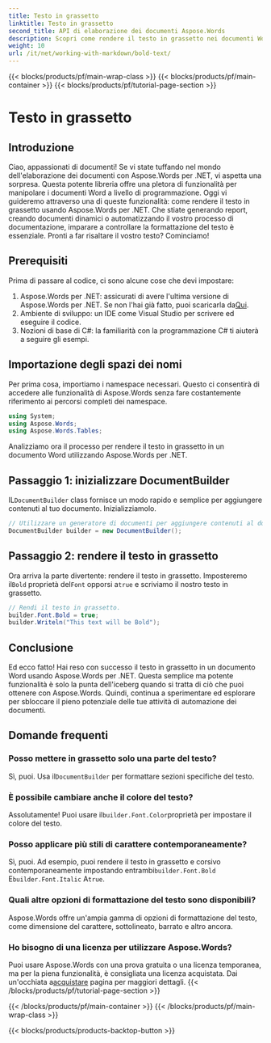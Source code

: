 ```yaml
---
title: Testo in grassetto
linktitle: Testo in grassetto
second_title: API di elaborazione dei documenti Aspose.Words
description: Scopri come rendere il testo in grassetto nei documenti Word usando Aspose.Words per .NET con la nostra guida passo-passo. Perfetto per automatizzare la formattazione dei tuoi documenti.
weight: 10
url: /it/net/working-with-markdown/bold-text/
---
```


{{< blocks/products/pf/main-wrap-class >}}
{{< blocks/products/pf/main-container >}}
{{< blocks/products/pf/tutorial-page-section >}}

# Testo in grassetto

## Introduzione

Ciao, appassionati di documenti! Se vi state tuffando nel mondo dell'elaborazione dei documenti con Aspose.Words per .NET, vi aspetta una sorpresa. Questa potente libreria offre una pletora di funzionalità per manipolare i documenti Word a livello di programmazione. Oggi vi guideremo attraverso una di queste funzionalità: come rendere il testo in grassetto usando Aspose.Words per .NET. Che stiate generando report, creando documenti dinamici o automatizzando il vostro processo di documentazione, imparare a controllare la formattazione del testo è essenziale. Pronti a far risaltare il vostro testo? Cominciamo!

## Prerequisiti

Prima di passare al codice, ci sono alcune cose che devi impostare:

1.  Aspose.Words per .NET: assicurati di avere l'ultima versione di Aspose.Words per .NET. Se non l'hai già fatto, puoi scaricarla da[Qui](https://releases.aspose.com/words/net/).
2. Ambiente di sviluppo: un IDE come Visual Studio per scrivere ed eseguire il codice.
3. Nozioni di base di C#: la familiarità con la programmazione C# ti aiuterà a seguire gli esempi.

## Importazione degli spazi dei nomi

Per prima cosa, importiamo i namespace necessari. Questo ci consentirà di accedere alle funzionalità di Aspose.Words senza fare costantemente riferimento ai percorsi completi dei namespace.

```csharp
using System;
using Aspose.Words;
using Aspose.Words.Tables;
```

Analizziamo ora il processo per rendere il testo in grassetto in un documento Word utilizzando Aspose.Words per .NET.

## Passaggio 1: inizializzare DocumentBuilder

 IL`DocumentBuilder` class fornisce un modo rapido e semplice per aggiungere contenuti al tuo documento. Inizializziamolo.

```csharp
// Utilizzare un generatore di documenti per aggiungere contenuti al documento.
DocumentBuilder builder = new DocumentBuilder();
```

## Passaggio 2: rendere il testo in grassetto

 Ora arriva la parte divertente: rendere il testo in grassetto. Imposteremo il`Bold` proprietà del`Font` opporsi a`true` e scriviamo il nostro testo in grassetto.

```csharp
// Rendi il testo in grassetto.
builder.Font.Bold = true;
builder.Writeln("This text will be Bold");
```

## Conclusione

Ed ecco fatto! Hai reso con successo il testo in grassetto in un documento Word usando Aspose.Words per .NET. Questa semplice ma potente funzionalità è solo la punta dell'iceberg quando si tratta di ciò che puoi ottenere con Aspose.Words. Quindi, continua a sperimentare ed esplorare per sbloccare il pieno potenziale delle tue attività di automazione dei documenti.

## Domande frequenti

### Posso mettere in grassetto solo una parte del testo?
 Sì, puoi. Usa il`DocumentBuilder` per formattare sezioni specifiche del testo.

### È possibile cambiare anche il colore del testo?
 Assolutamente! Puoi usare il`builder.Font.Color`proprietà per impostare il colore del testo.

### Posso applicare più stili di carattere contemporaneamente?
 Sì, puoi. Ad esempio, puoi rendere il testo in grassetto e corsivo contemporaneamente impostando entrambi`builder.Font.Bold` E`builder.Font.Italic` A`true`.

### Quali altre opzioni di formattazione del testo sono disponibili?
Aspose.Words offre un'ampia gamma di opzioni di formattazione del testo, come dimensione del carattere, sottolineato, barrato e altro ancora.

### Ho bisogno di una licenza per utilizzare Aspose.Words?
 Puoi usare Aspose.Words con una prova gratuita o una licenza temporanea, ma per la piena funzionalità, è consigliata una licenza acquistata. Dai un'occhiata a[acquistare](https://purchase.aspose.com/buy) pagina per maggiori dettagli.
{{< /blocks/products/pf/tutorial-page-section >}}

{{< /blocks/products/pf/main-container >}}
{{< /blocks/products/pf/main-wrap-class >}}

{{< blocks/products/products-backtop-button >}}

